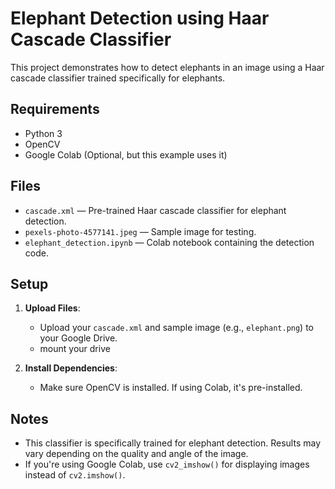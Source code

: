 # Elephant Detection using Haar Cascade Classifier

This project demonstrates how to detect elephants in an image using a Haar cascade classifier trained specifically for elephants.

## Requirements

- Python 3
- OpenCV
- Google Colab (Optional, but this example uses it)

## Files

- `cascade.xml` — Pre-trained Haar cascade classifier for elephant detection.
- `pexels-photo-4577141.jpeg` — Sample image for testing.
- `elephant_detection.ipynb` — Colab notebook containing the detection code.

## Setup

1. **Upload Files**:
   - Upload your `cascade.xml` and sample image (e.g., `elephant.png`) to your Google Drive.
   - mount your drive

2. **Install Dependencies**:
   - Make sure OpenCV is installed. If using Colab, it's pre-installed.

## Notes

- This classifier is specifically trained for elephant detection. Results may vary depending on the quality and angle of the image.
- If you're using Google Colab, use `cv2_imshow()` for displaying images instead of `cv2.imshow()`.



